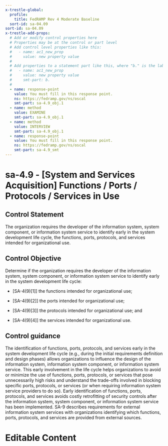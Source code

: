 ```yaml
---
x-trestle-global:
  profile:
    title: FedRAMP Rev 4 Moderate Baseline
  sort-id: sa-04.09
sort-id: sa-04.09
x-trestle-add-props:
  # Add or modify control properties here
  # Properties may be at the control or part level
  # Add control level properties like this:
  #   - name: ac1_new_prop
  #     value: new property value
  #
  # Add properties to a statement part like this, where "b." is the label of the target statement part
  #   - name: ac1_new_prop
  #     value: new property value
  #     smt-part: b.
  #
  - name: response-point
    value: You must fill in this response point.
    ns: https://fedramp.gov/ns/oscal
    smt-part: sa-4.9_obj.1
  - name: method
    value: EXAMINE
    smt-part: sa-4.9_obj.1
  - name: method
    value: INTERVIEW
    smt-part: sa-4.9_obj.1
  - name: response-point
    value: You must fill in this response point.
    ns: https://fedramp.gov/ns/oscal
    smt-part: sa-4.9_smt
---
```


# sa-4.9 - \[System and Services Acquisition\] Functions / Ports / Protocols / Services in Use

## Control Statement

The organization requires the developer of the information system, system component, or information system service to identify early in the system development life cycle, the functions, ports, protocols, and services intended for organizational use.

## Control Objective

Determine if the organization requires the developer of the information system, system component, or information system service to identify early in the system development life cycle:

- \[SA-4(9)[1]\] the functions intended for organizational use;

- \[SA-4(9)[2]\] the ports intended for organizational use;

- \[SA-4(9)[3]\] the protocols intended for organizational use; and

- \[SA-4(9)[4]\] the services intended for organizational use.

## Control guidance

The identification of functions, ports, protocols, and services early in the system development life cycle (e.g., during the initial requirements definition and design phases) allows organizations to influence the design of the information system, information system component, or information system service. This early involvement in the life cycle helps organizations to avoid or minimize the use of functions, ports, protocols, or services that pose unnecessarily high risks and understand the trade-offs involved in blocking specific ports, protocols, or services (or when requiring information system service providers to do so). Early identification of functions, ports, protocols, and services avoids costly retrofitting of security controls after the information system, system component, or information system service has been implemented. SA-9 describes requirements for external information system services with organizations identifying which functions, ports, protocols, and services are provided from external sources.

# Editable Content

<!-- Make additions and edits below -->
<!-- The above represents the contents of the control as received by the profile, prior to additions. -->
<!-- If the profile makes additions to the control, they will appear below. -->
<!-- The above markdown may not be edited but you may edit the content below, and/or introduce new additions to be made by the profile. -->
<!-- If there is a yaml header at the top, parameter values may be edited. Use --set-parameters to incorporate the changes during assembly. -->
<!-- The content here will then replace what is in the profile for this control, after running profile-assemble. -->
<!-- The added parts in the profile for this control are below.  You may edit them and/or add new ones. -->
<!-- Each addition must have a heading either of the form ## Control my_addition_name -->
<!-- or ## Part a. (where the a. refers to one of the control statement labels.) -->
<!-- "## Control" parts are new parts added after the statement part. -->
<!-- "## Part" parts are new parts added into the top-level statement part with that label. -->
<!-- Subparts may be added with nested hash levels of the form ### My Subpart Name -->
<!-- underneath the parent ## Control or ## Part being added -->
<!-- See https://oscal-compass.github.io/compliance-trestle/tutorials/ssp_profile_catalog_authoring/ssp_profile_catalog_authoring for guidance. -->
